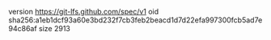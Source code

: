 version https://git-lfs.github.com/spec/v1
oid sha256:a1eb1dcf93a60e3bd232f7cb3feb2beacd1d7d22efa997300fcb5ad7e94c86af
size 2913
